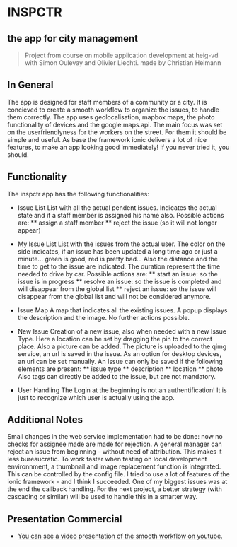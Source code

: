 # INSPCTR
## the app for city management

> Project from course on mobile application development at heig-vd with Simon Oulevay and Olivier Liechti.
> made by Christian Heimann

## In General

The app is designed for staff members of a community or a city. It is concieved to create a smooth workflow to organize the issues, to handle them correctly. The app uses geolocalisation, mapbox maps, the photo functionality of devices and the google.maps.api.
The main focus was set on the userfriendlyness for the workers on the street. For them it should be simple and useful.
As base the framework ionic delivers a lot of nice features, to make an app looking good immediately! If you never tried it, you should.

## Functionality

The inspctr app has the following functionalities:

* Issue List
List with all the actual pendent issues. Indicates the actual state and if a staff member is assigned his name also.
Possible actions are:
** assign a staff member
** reject the issue (so it will not longer appear)

* My Issue List
List with the issues from the actual user. The color on the side indicates, if an issue has been updated a long time ago or just a minute… green is good, red is pretty bad…
Also the distance and the time to get to the issue are indicated. The duration represent the time needed to drive by car.
Possible actions are:
** start an issue: so the issue is in progress
** resolve an issue: so the issue is completed and will disappear from the global list
** reject an issue: so the issue will disappear from the global list and will not be considered anymore.

* Issue Map
A map that indicates all the existing issues. A popup displays the description and the image.
No further actions possible.

* New Issue
Creation of a new issue, also when needed with a new Issue Type. Here a location can be set by dragging the pin to the correct place. Also a picture can be added. The picture is uploaded to the qimg service, an url is saved in the issue. As an option for desktop devices, an url can be set manually.
An Issue can only be saved if the following elements are present:
** issue type
** description
** location
** photo
Also tags can directly be added to the issue, but are not mandatory.

* User Handling
The Login at the beginning is not an authentification! It is just to recognize which user is actually using the app.

## Additional Notes
Small changes in the web service implementation had to be done: now no checks for assignee made are made for rejection. A general manager can reject an issue from beginning – without need of attribution. This makes it less bureaucratic.
To work faster when testing on local development environnment, a thumbnail and image replacement function is integrated. This can be controlled by the config file.
I tried to use a lot of features of the ionic framework - and I think I succeeded. One of my biggest issues was at the end the callback handling. For the next project, a better strategy (with cascading or similar) will be used to handle this in a smarter way.

## Presentation Commercial

* [You can see a video presentation of the smooth workflow on youtube.](https://youtu.be/UxbvG-bhZoY)
